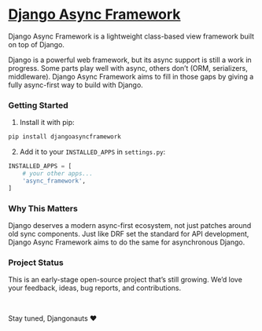 # [Django Async Framework](https://mouhamaddev.github.io/django-async-framework/)

Django Async Framework is a lightweight class-based view framework built on top of Django.

Django is a powerful web framework, but its async support is still a work in progress. Some parts play well with async, others don’t (ORM, serializers, middleware). Django Async Framework aims to fill in those gaps by giving a fully async-first way to build with Django.

### Getting Started

1. Install it with pip:

```bash
pip install djangoasyncframework
```

2. Add it to your `INSTALLED_APPS` in `settings.py`:

```python
INSTALLED_APPS = [
    # your other apps...
    'async_framework',
]
```

### Why This Matters

Django deserves a modern async-first ecosystem, not just patches around old sync components. Just like DRF set the standard for API development, Django Async Framework aims to do the same for asynchronous Django.


### Project Status

This is an early-stage open-source project that’s still growing. We’d love your feedback, ideas, bug reports, and contributions.

<br>

Stay tuned, Djangonauts ❤️
